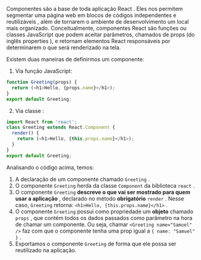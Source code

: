 Componentes são a base de toda aplicação React . Eles nos permitem segmentar uma página web em blocos de códigos independentes e reutilizáveis , além de tornarem o ambiente de desenvolvimento um local mais organizado. Conceitualmente, componentes React são funções ou classes JavaScript que podem aceitar parâmetros, chamados de props (do inglês properties ), e retornam elementos React responsáveis por determinarem o que será renderizado na tela.

Existem duas maneiras de definirmos um componente:
1. Via função JavaScript:
```javascript
function Greeting(props) {
  return (<h1>Hello, {props.name}</h1>);
}
export default Greeting;
```

2. Via classe :
```javascript
import React from 'react';
class Greeting extends React.Component {
  render() {
    return (<h1>Hello, {this.props.name}</h1>);
  }
}
export default Greeting;
```
Analisando o código acima, temos:
1. A declaração de um componente chamado `Greeting` .
2. O componente `Greeting` herda da classe `Component` da biblioteca `react` .
3. O componente `Greeting` **descreve o que vai ser mostrado para quem usar a aplicação** , declarado no método **obrigatório** `render` . Nesse caso, `Greeting` retorna: `<h1>Hello, {this.props.name}</h1>` .
4. O componente `Greeting` possui como propriedade um **objeto** chamado `props` , que contém todos os dados passados como parâmetro na hora de chamar um componente. Ou seja, chamar `<Greeting name="Samuel" />` faz com que o componente tenha uma prop igual a `{ name: "Samuel" }` .
5. Exportamos o componente `Greeting` de forma que ele possa ser reutilizado na aplicação.
